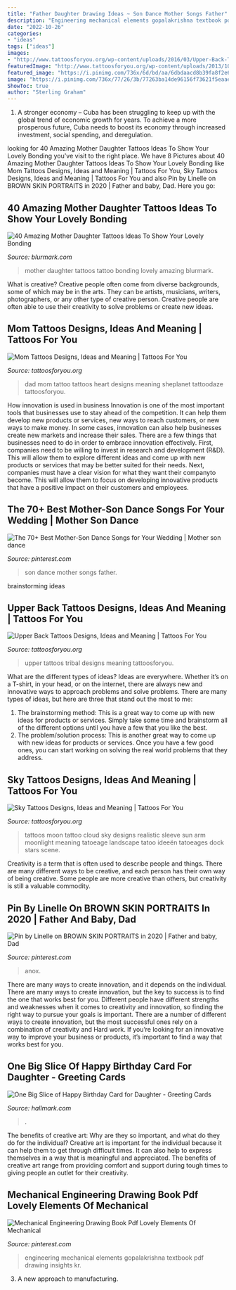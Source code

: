 ```yaml
---
title: "Father Daughter Drawing Ideas ~ Son Dance Mother Songs Father"
description: "Engineering mechanical elements gopalakrishna textbook pdf drawing insights kr"
date: "2022-10-26"
categories:
- "ideas"
tags: ["ideas"]
images:
- "http://www.tattoosforyou.org/wp-content/uploads/2016/03/Upper-Back-Tribal-Tattoos.jpg"
featuredImage: "http://www.tattoosforyou.org/wp-content/uploads/2013/10/Mom-and-Dad-Tattoos.jpg"
featured_image: "https://i.pinimg.com/736x/6d/bd/aa/6dbdaacd8b39fa8f2e6e19b3591a0730.jpg"
image: "https://i.pinimg.com/736x/77/26/3b/77263ba14de96156f73621f5eaae7b62.jpg"
ShowToc: true
author: "Sterling Graham"
---
```



1. A stronger economy – Cuba has been struggling to keep up with the global trend of economic growth for years. To achieve a more prosperous future, Cuba needs to boost its economy through increased investment, social spending, and deregulation.

	

		
looking for 40 Amazing Mother Daughter Tattoos Ideas To Show Your Lovely Bonding you've visit to the right place. We have 8 Pictures about 40 Amazing Mother Daughter Tattoos Ideas To Show Your Lovely Bonding like Mom Tattoos Designs, Ideas and Meaning | Tattoos For You, Sky Tattoos Designs, Ideas and Meaning | Tattoos For You and also Pin by Linelle on BROWN SKIN PORTRAITS in 2020 | Father and baby, Dad. Here you go:
		
    
## 40 Amazing Mother Daughter Tattoos Ideas To Show Your Lovely Bonding

<img loading=lazy src="https://www.blurmark.com/wp-content/uploads/2017/03/Mother-Daughter-Tattoo-Design-27.jpg" onerror="this.onerror=null;this.src='https://tse2.mm.bing.net/th?id=OIP.y_87L-mrZ-EY2cZ5QJa-aAHaJ4&amp;pid=15.1';" alt="40 Amazing Mother Daughter Tattoos Ideas To Show Your Lovely Bonding">

_Source: blurmark.com_

>mother daughter tattoos tattoo bonding lovely amazing blurmark. 

	

What is creative?
Creative people often come from diverse backgrounds, some of which may be in the arts. They can be artists, musicians, writers, photographers, or any other type of creative person. Creative people are often able to use their creativity to solve problems or create new ideas.

    
## Mom Tattoos Designs, Ideas And Meaning | Tattoos For You

<img loading=lazy src="http://www.tattoosforyou.org/wp-content/uploads/2013/10/Mom-and-Dad-Tattoos.jpg" onerror="this.onerror=null;this.src='https://tse1.mm.bing.net/th?id=OIP.oWZ-384ozdKOtbTMFtHh0gHaJ4&amp;pid=15.1';" alt="Mom Tattoos Designs, Ideas and Meaning | Tattoos For You">

_Source: tattoosforyou.org_

>dad mom tattoo tattoos heart designs meaning sheplanet tattoodaze tattoosforyou. 

	

How innovation is used in business
Innovation is one of the most important tools that businesses use to stay ahead of the competition. It can help them develop new products or services, new ways to reach customers, or new ways to make money. In some cases, innovation can also help businesses create new markets and increase their sales.
There are a few things that businesses need to do in order to embrace innovation effectively. First, companies need to be willing to invest in research and development (R&D). This will allow them to explore different ideas and come up with new products or services that may be better suited for their needs. Next, companies must have a clear vision for what they want their companyto become. This will allow them to focus on developing innovative products that have a positive impact on their customers and employees.

    
## The 70+ Best Mother-Son Dance Songs For Your Wedding | Mother Son Dance

<img loading=lazy src="https://i.pinimg.com/736x/b4/d8/1f/b4d81f50ab05d8a667672efb508bdbc8.jpg" onerror="this.onerror=null;this.src='https://tse3.mm.bing.net/th?id=OIP.N4o0_0cYS1naV_aZkgQ52gHaLH&amp;pid=15.1';" alt="The 70+ Best Mother-Son Dance Songs for Your Wedding | Mother son dance">

_Source: pinterest.com_

>son dance mother songs father. 

	
 brainstorming ideas 
    
## Upper Back Tattoos Designs, Ideas And Meaning | Tattoos For You

<img loading=lazy src="http://www.tattoosforyou.org/wp-content/uploads/2016/03/Upper-Back-Tribal-Tattoos.jpg" onerror="this.onerror=null;this.src='https://tse1.mm.bing.net/th?id=OIP.ORoXn8dPoe3iCeUQ8M3_igHaJ4&amp;pid=15.1';" alt="Upper Back Tattoos Designs, Ideas and Meaning | Tattoos For You">

_Source: tattoosforyou.org_

>upper tattoos tribal designs meaning tattoosforyou. 

	

What are the different types of ideas?
Ideas are everywhere. Whether it’s on a T-shirt, in your head, or on the internet, there are always new and innovative ways to approach problems and solve problems. 
There are many types of ideas, but here are three that stand out the most to me: 
1. The brainstorming method: This is a great way to come up with new ideas for products or services. Simply take some time and brainstorm all of the different options until you have a few that you like the best.
2. The problem/solution process: This is another great way to come up with new ideas for products or services. Once you have a few good ones, you can start working on solving the real world problems that they address. 

    
## Sky Tattoos Designs, Ideas And Meaning | Tattoos For You

<img loading=lazy src="http://www.tattoosforyou.org/wp-content/uploads/2016/02/Sky-Tattoos-for-Men.jpg" onerror="this.onerror=null;this.src='https://tse2.mm.bing.net/th?id=OIP._DWg8kJjR1mYKttDMcAaRAAAAA&amp;pid=15.1';" alt="Sky Tattoos Designs, Ideas and Meaning | Tattoos For You">

_Source: tattoosforyou.org_

>tattoos moon tattoo cloud sky designs realistic sleeve sun arm moonlight meaning tatoeage landscape tatoo ideeën tatoeages dock stars scene. 

	

Creativity is a term that is often used to describe people and things. There are many different ways to be creative, and each person has their own way of being creative. Some people are more creative than others, but creativity is still a valuable commodity.

    
## Pin By Linelle On BROWN SKIN PORTRAITS In 2020 | Father And Baby, Dad

<img loading=lazy src="https://i.pinimg.com/736x/77/26/3b/77263ba14de96156f73621f5eaae7b62.jpg" onerror="this.onerror=null;this.src='https://tse1.mm.bing.net/th?id=OIP.Ky4DxQuYexVBppiQ8tHrQgHaHa&amp;pid=15.1';" alt="Pin by Linelle on BROWN SKIN PORTRAITS in 2020 | Father and baby, Dad">

_Source: pinterest.com_

>anox. 

	

There are many ways to create innovation, and it depends on the individual.
There are many ways to create innovation, but the key to success is to find the one that works best for you. Different people have different strengths and weaknesses when it comes to creativity and innovation, so finding the right way to pursue your goals is important. There are a number of different ways to create innovation, but the most successful ones rely on a combination of creativity and Hard work. If you’re looking for an innovative way to improve your business or products, it’s important to find a way that works best for you.

    
## One Big Slice Of Happy Birthday Card For Daughter - Greeting Cards

<img loading=lazy src="https://www.hallmark.com/dw/image/v2/AALB_PRD/on/demandware.static/-/Sites-hallmark-master/default/dw724a51c7/images/finished-goods/One-Big-Slice-of-Happy-Birthday-Card-for-Daughter-root-239LGH1111_PV.1.LGH1111.jpg_Source_Image.jpg" onerror="this.onerror=null;this.src='https://tse4.mm.bing.net/th?id=OIP.MgoaVdXR5yoaqoJsQdIK_wHaKz&amp;pid=15.1';" alt="One Big Slice of Happy Birthday Card for Daughter - Greeting Cards">

_Source: hallmark.com_

>. 

	

The benefits of creative art: Why are they so important, and what do they do for the individual?
Creative art is important for the individual because it can help them to get through difficult times. It can also help to express themselves in a way that is meaningful and appreciated. The benefits of creative art range from providing comfort and support during tough times to giving people an outlet for their creativity.

    
## Mechanical Engineering Drawing Book Pdf Lovely Elements Of Mechanical

<img loading=lazy src="https://i.pinimg.com/736x/6d/bd/aa/6dbdaacd8b39fa8f2e6e19b3591a0730.jpg" onerror="this.onerror=null;this.src='https://tse1.mm.bing.net/th?id=OIP.1dwPa3CRYe1hfC5T51bUZAHaNK&amp;pid=15.1';" alt="Mechanical Engineering Drawing Book Pdf Lovely Elements Of Mechanical">

_Source: pinterest.com_

>engineering mechanical elements gopalakrishna textbook pdf drawing insights kr. 

	

3. A new approach to manufacturing.

